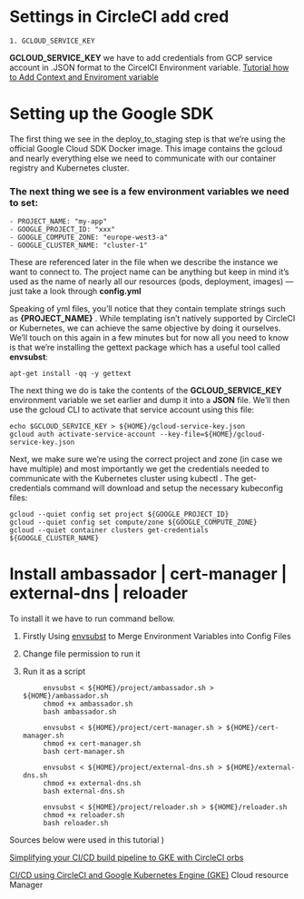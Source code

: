 # Settings in CircleCI add cred

    1. GCLOUD_SERVICE_KEY

__GCLOUD_SERVICE_KEY__ we have to add credentials from GCP service account in .JSON format to the CircelCI Environment variable.
[Tutorial how to Add Context and Enviroment variable](https://www.youtube.com/watch?v=QBsgCvPQueA)


# Setting up the Google SDK
The first thing we see in the deploy_to_staging step is that we’re using the official Google Cloud SDK Docker image. This image contains the gcloud and nearly everything else we need to communicate with our container registry and Kubernetes cluster.

### The next thing we see is a few environment variables we need to set:
    
    - PROJECT_NAME: "my-app"
    - GOOGLE_PROJECT_ID: "xxx"
    - GOOGLE_COMPUTE_ZONE: "europe-west3-a"
    - GOOGLE_CLUSTER_NAME: "cluster-1"  


These are referenced later in the file when we describe the instance we want to connect to. The project name can be anything but keep in mind it’s used as the name of nearly all our resources (pods, deployment, images) — just take a look through __config.yml__ 

Speaking of yml files, you’ll notice that they contain template strings such as __{PROJECT_NAME}__ . While templating isn’t natively supported by CircleCI or Kubernetes, we can achieve the same objective by doing it ourselves. We’ll touch on this again in a few minutes but for now all you need to know is that we’re installing the gettext package which has a useful tool called __envsubst__:

    apt-get install -qq -y gettext

The next thing we do is take the contents of the __GCLOUD_SERVICE_KEY__ environment variable we set earlier and dump it into a __JSON__ file. We’ll then use the gcloud CLI to activate that service account using this file:

    echo $GCLOUD_SERVICE_KEY > ${HOME}/gcloud-service-key.json
    gcloud auth activate-service-account --key-file=${HOME}/gcloud-service-key.json 

Next, we make sure we’re using the correct project and zone (in case we have multiple) and most importantly we get the credentials needed to communicate with the Kubernetes cluster using kubectl . The get-credentials command will download and setup the necessary kubeconfig files:

    gcloud --quiet config set project ${GOOGLE_PROJECT_ID}
    gcloud --quiet config set compute/zone ${GOOGLE_COMPUTE_ZONE}
    gcloud --quiet container clusters get-credentials ${GOOGLE_CLUSTER_NAME}

# Install ambassador | cert-manager | external-dns | reloader
To install it we have to run command bellow. 
1. Firstly Using [envsubst](https://nickjanetakis.com/blog/using-envsubst-to-merge-environment-variables-into-config-files) to Merge Environment Variables into Config Files
2. Change file permission to run it 
3. Run it as a script

            envsubst < ${HOME}/project/ambassador.sh > ${HOME}/ambassador.sh
            chmod +x ambassador.sh
            bash ambassador.sh

            envsubst < ${HOME}/project/cert-manager.sh > ${HOME}/cert-manager.sh
            chmod +x cert-manager.sh
            bash cert-manager.sh

            envsubst < ${HOME}/project/external-dns.sh > ${HOME}/external-dns.sh
            chmod +x external-dns.sh
            bash external-dns.sh

            envsubst < ${HOME}/project/reloader.sh > ${HOME}/reloader.sh
            chmod +x reloader.sh
            bash reloader.sh


Sources below were used in this tutorial )







[Simplifying your CI/CD build pipeline to GKE with CircleCI orbs ](https://circleci.com/blog/getting-started-with-nestjs-and-automatic-testing/)

[CI/CD using CircleCI and Google Kubernetes Engine (GKE)](https://medium.com/@admm/ci-cd-using-circleci-and-google-kubernetes-engine-gke-7ed3a5ad57e)
Cloud resource Manager